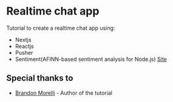# Realtime chat app 

Tutorial to create a realtime chat app using:
 
* Nextjs
* Reactjs
* Pusher 
* Sentiment(AFINN-based sentiment analysis for Node.js) [Site](https://github.com/thisandagain/sentiment)

## Special thanks to 

*  [Brandon Morelli](https://codeburst.io/@bmorelli25) - Author of the tutorial